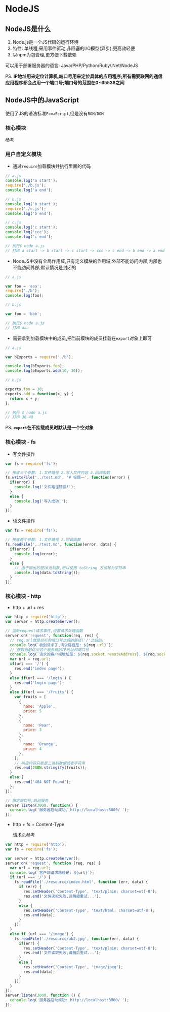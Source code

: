 # NodeJS

## NodeJS是什么

1. Node.js是一个JS代码的运行环境
2. 特性: 单线程;采用事件驱动,非阻塞的I/O模型(异步);更高效轻便
3. 以npm为包管理,更方便下载依赖

可以用于部署服务器的语言: Java/PHP/Python/Ruby/.Net/NodeJS

PS. **IP地址用来定位计算机,端口号用来定位具体的应用程序;所有需要联网的通信应用程序都会占用一个端口号;端口号的范围在0~65536之间**

## NodeJS中的JavaScript

使用了JS的语法标准`EcmaScript`,但是没有`BOM/DOM`

### 核心模块

[参考](http://nodejs.cn/api/)

### 用户自定义模块

- 通过`require`加载模块并执行里面的代码

~~~js
// a.js
console.log('a start');
require('./b.js');
console.log('a end');

// b.js
console.log('b start');
require('./c.js');
console.log('b end');

// c.js
console.log('c start');
console.log('ccc');
console.log('c end');

// 执行$ node a.js
// 打印 a start -> b start -> c start -> ccc -> c end -> b end -> a end
~~~

- NodeJS中没有全局作用域,只有定义模块的作用域;外部不能访问内部,内部也不能访问外部;默认情况是封闭的

~~~js
// a.js

var foo = 'aaa';
require('./b');
console.log(foo);

// b.js

var foo = 'bbb';

// 执行$ node a.js
// 打印 aaa
~~~

- 需要拿到加载模块中的成员,把当前模块的成员挂载在`export`对象上即可

~~~js
// a.js

var bExports = require('./b');

console.log(bExports.foo);
console.log(bExports.add(10, 30));

// b.js

exports.foo = 30;
exports.add = function(x, y) {
  return x + y;
};

// 执行 $ node a.js
// 打印 30 40
~~~

PS. **`export`在不挂载成员时默认是一个空对象**

### 核心模块 - fs

- 写文件操作

~~~js
var fs = require('fs');

// 接收三个参数: 1.文件路径 2.写入文件内容 3.回调函数
fs.writeFile('../test.md', '# 标题一', function(error) {
  if(error) {
    console.log('文件路径错误!');
  }
  else {
    console.log('写入成功!');
  }
});
~~~

- 读文件操作

~~~js
var fs = require('fs');

// 接收两个参数: 1.文件路径 2.回调函数
fs.readFile('../test.md', function(error, data) {
  if(error) {
    console.log(error);
  }
  else {
    // 由于输出的是16进制数,所以使用 toString 方法转为字符串
    console.log(data.toString());
  }
});
~~~

### 核心模块 - http

- http + url + res

~~~js
var http = require('http');
var server = http.createServer();

// 监听request请求事件,设置请求处理函数
server.on('request', function(req, res) {
  // req.url就是侦听的端口号之后的路径('/'之后的)
  console.log(`收到请求了,请求路径是: ${req.url}`);
  // 获取当前访问这个服务器的IP地址和端口号
  console.log(`请求的客户端地址是: ${req.socket.remoteAddress}, ${req.socket.remotePort}`);
  var url = req.url;
  if(url === '/') {
    res.end('index page');
  }
  else if(url === '/login') {
    res.end('login page');
  }
  else if(url === '/fruits') {
    var fruits = [
      {
        name: 'Apple',
        price: 5
      },
      {
        name: 'Pear',
        price: 3
      },
      {
        name: 'Orange',
        price: 4
      },
    ];
    // 响应内容只能是二进制数据或者字符串
    res.end(JSON.stringify(fruits));
  }
  else {
    res.end('404 NOT Found');
  };
});

// 绑定端口号,启动服务
server.listen(3000, function() {
  console.log('服务器启动成功, http://localhost:3000/ ');
});
~~~

- http + fs + Content-Type

  [请求头参考](http://tool.oschina.net/commons)

~~~js
var http = require('http');
var fs = require('fs');

var server = http.createServer();
server.on('request', function (req, res) {
  var url = req.url;
  console.log(`客户端请求路径是: ${url}`);
  if (url === '/') {
    fs.readFile('./resource/index.html', function (err, data) {
      if (err) {
        res.setHeader('Content-Type', 'text/plain; charset=utf-8');
        res.end('文件读取失败,请稍后重试...');
      }
      else {
        res.setHeader('Content-Type', 'text/html; charset=utf-8');
        res.end(data);
      }
    });
  }
  else if (url === '/image') {
    fs.readFile('./resource/ab2.jpg', function(err, data) {
      if(err) {
        res.setHeader('Content-Type', 'text/plain; charset=utf-8');
        res.end('文件读取失败,请稍后重试...');
      }
      else {
        res.setHeader('Content-Type', 'image/jpeg');
        res.end(data);
      }
    });
  }
});
server.listen(3000, function () {
  console.log('服务器启动成功: http://localhost:3000/ ');
});
~~~